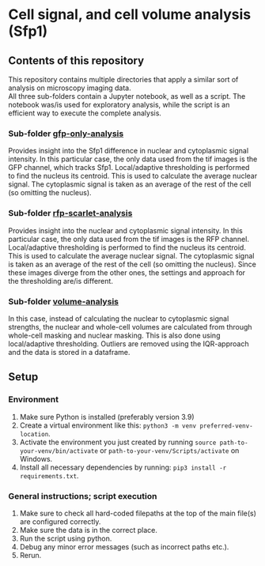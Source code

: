 # Cell signal, and cell volume analysis (Sfp1)

## Contents of this repository
This repository contains multiple directories that apply a similar sort of analysis on microscopy imaging data.  
All three sub-folders contain a Jupyter notebook, as well as a script. The notebook was/is used for exploratory analysis, 
while the script is an efficient way to execute the complete analysis.

### Sub-folder [gfp-only-analysis](sfp1-gfp-analysis)
Provides insight into the Sfp1 difference in nuclear and cytoplasmic signal intensity. In this particular case, the only data
used from the tif images is the GFP channel, which tracks Sfp1. Local/adaptive thresholding is performed to find the nucleus
its centroid. This is used to calculate the average nuclear signal. The cytoplasmic signal is taken as an average of the rest
of the cell (so omitting the nucleus).

### Sub-folder [rfp-scarlet-analysis](sfp1-mScarlet-analysis)
Provides insight into the nuclear and cytoplasmic signal intensity. In this particular case, the only data used from the 
tif images is the RFP channel. Local/adaptive thresholding is performed to find the nucleus its centroid.  This is used to
calculate the average nuclear signal. The cytoplasmic signal is taken as an average of the rest
of the cell (so omitting the nucleus). Since these images diverge from the other ones, the settings and approach for the
thresholding are/is different. 

### Sub-folder [volume-analysis](volume-analysis)
In this case, instead of calculating the nuclear to cytoplasmic signal strengths, the nuclear and whole-cell volumes are 
calculated from through whole-cell masking and nuclear masking. This is also done using local/adaptive thresholding. Outliers
are removed using the IQR-approach and the data is stored in a dataframe.

## Setup
### Environment
1. Make sure Python is installed (preferably version 3.9)
2. Create a virtual environment like this: ```python3 -m venv preferred-venv-location```.
3. Activate the environment you just created by running ```source path-to-your-venv/bin/activate``` or ```path-to-your-venv/Scripts/activate``` on Windows.
4. Install all necessary dependencies by running: ```pip3 install -r requirements.txt```.

### General instructions; script execution
1. Make sure to check all hard-coded filepaths at the top of the main file(s) are configured correctly.
2. Make sure the data is in the correct place.
3. Run the script using python.
4. Debug any minor error messages (such as incorrect paths etc.).
5. Rerun.
